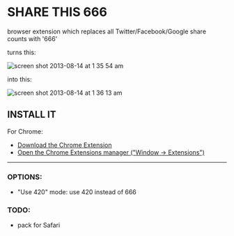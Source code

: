 SHARE THIS 666
==============

browser extension which replaces all Twitter/Facebook/Google share counts with '666'

turns this:

![screen shot 2013-08-14 at 1 35 54 am](https://f.cloud.github.com/assets/707098/962187/81219728-04eb-11e3-9c74-0dac197133fd.png)

into this:

![screen shot 2013-08-14 at 1 36 13 am](https://f.cloud.github.com/assets/707098/962188/83c5f79e-04eb-11e3-8013-09ff77668443.png)

## INSTALL IT

For Chrome:
- [Download the Chrome Extension](https://github.com/saranrapjs/share-this-666/blob/master/666.crx?raw=true)
- [Open the Chrome Extensions manager ("Window -> Extensions")](chrome://extensions/)

----

### OPTIONS:
- "Use 420" mode: use 420 instead of 666

### TODO:
- pack for Safari

